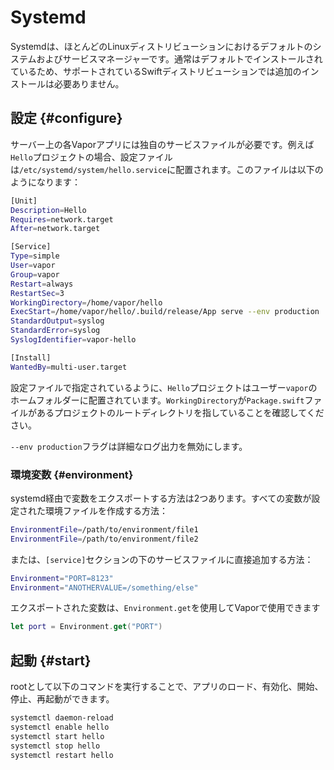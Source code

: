 # Systemd

Systemdは、ほとんどのLinuxディストリビューションにおけるデフォルトのシステムおよびサービスマネージャーです。通常はデフォルトでインストールされているため、サポートされているSwiftディストリビューションでは追加のインストールは必要ありません。

## 設定 {#configure}

サーバー上の各Vaporアプリには独自のサービスファイルが必要です。例えば`Hello`プロジェクトの場合、設定ファイルは`/etc/systemd/system/hello.service`に配置されます。このファイルは以下のようになります：

```sh
[Unit]
Description=Hello
Requires=network.target
After=network.target

[Service]
Type=simple
User=vapor
Group=vapor
Restart=always
RestartSec=3
WorkingDirectory=/home/vapor/hello
ExecStart=/home/vapor/hello/.build/release/App serve --env production
StandardOutput=syslog
StandardError=syslog
SyslogIdentifier=vapor-hello

[Install]
WantedBy=multi-user.target
```

設定ファイルで指定されているように、`Hello`プロジェクトはユーザー`vapor`のホームフォルダーに配置されています。`WorkingDirectory`が`Package.swift`ファイルがあるプロジェクトのルートディレクトリを指していることを確認してください。

`--env production`フラグは詳細なログ出力を無効にします。

### 環境変数 {#environment}

systemd経由で変数をエクスポートする方法は2つあります。すべての変数が設定された環境ファイルを作成する方法：

```sh
EnvironmentFile=/path/to/environment/file1
EnvironmentFile=/path/to/environment/file2
```

または、`[service]`セクションの下のサービスファイルに直接追加する方法：

```sh
Environment="PORT=8123"
Environment="ANOTHERVALUE=/something/else"
```
エクスポートされた変数は、`Environment.get`を使用してVaporで使用できます

```swift
let port = Environment.get("PORT")
```

## 起動 {#start}

rootとして以下のコマンドを実行することで、アプリのロード、有効化、開始、停止、再起動ができます。

```sh
systemctl daemon-reload
systemctl enable hello
systemctl start hello
systemctl stop hello
systemctl restart hello
```